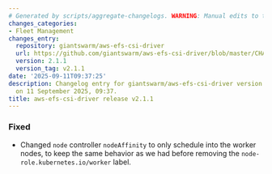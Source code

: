 ```yaml
---
# Generated by scripts/aggregate-changelogs. WARNING: Manual edits to this files will be overwritten.
changes_categories:
- Fleet Management
changes_entry:
  repository: giantswarm/aws-efs-csi-driver
  url: https://github.com/giantswarm/aws-efs-csi-driver/blob/master/CHANGELOG.md#211---2025-09-11
  version: 2.1.1
  version_tag: v2.1.1
date: '2025-09-11T09:37:25'
description: Changelog entry for giantswarm/aws-efs-csi-driver version 2.1.1, published
  on 11 September 2025, 09:37.
title: aws-efs-csi-driver release v2.1.1
---
```


### Fixed
- Changed `node` controller `nodeAffinity` to only schedule into the worker nodes, to keep the same behavior as we had before removing the `node-role.kubernetes.io/worker` label.

